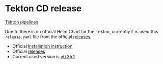 # Tekton CD release
[Tekton pipelines](https://github.com/tektoncd/pipeline)

Due to there is no official  Helm Chart for the Tekton, currently if is used this `release.yaml` file from the official [releases](https://github.com/tektoncd/pipeline/releases).

* Official [Installation instruction](https://github.com/tektoncd/pipeline/blob/main/docs/install.md#installing-tekton-pipelines-on-kubernetes)
* Official [releases](https://github.com/tektoncd/pipeline/releases)
* Current used version is [v0.35.1](https://github.com/tektoncd/pipeline/releases/tag/v0.35.1)